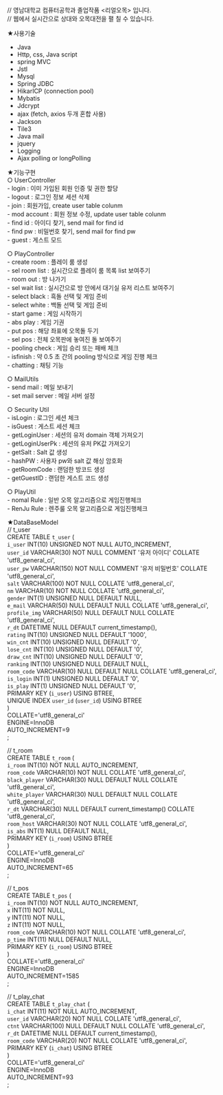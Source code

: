 
// 영남대학교 컴퓨터공학과 졸업작품 <리얼오목> 입니다.   
// 웹에서 실시간으로 상대와 오목대전을 펼 칠 수 있습니다.   

★사용기술
-	Java
-	Http, css, Java script
-	spring MVC
-	Jstl
-	Mysql
-	Spring JDBC
-	HikarICP (connection pool) 
-	Mybatis
-	Jdcrypt 
-	ajax (fetch, axios 두개 혼합 사용)
-	Jackson
-	Tile3
-	Java mail 
-	jquery
-	Logging
-	Ajax polling or longPolling 

★기능구현   
  ○ UserController   
     - login : 이미 가입된 회원 인증 및 권한 할당   
     - logout : 로그인 정보 세션 삭제   
     - join : 회원가입, create user table colunm   
     - mod account : 회원 정보 수정, update user table colunm   
     - find id : 아이디 찾기, send mail for find id   
     - find pw : 비밀번호 찾기, send mail for find pw   
     - guest : 게스트 모드

  ○ PlayController   
    - create room : 플레이 룸 생성   
     - sel room list : 실시간으로 플레이 룸 목록 list 보여주기   
     - room out : 방 나가기   
     - sel wait list : 실시간으로 방 안에서 대기실 유저 리스트 보여주기   
     - select black : 흑돌 선택 및 게임 준비   
     - select white : 백돌 선택 및 게임 준비   
     - start game : 게임 시작하기   
     - abs play : 게임 기권   
     - put pos : 해당 좌표에 오목돌 두기   
     - sel pos : 전체 오목판에 놓여진 돌 보여주기   
     - pooling check : 게임 승리 또는 패배 체크   
     - isfinish : 약 0.5 초 간의 pooling 방식으로 게임 진행 체크   
     - chatting : 채팅 기능    

  ○ MailUtils   
     - send mail : 메일 보내기   
     - set mail server : 메일 서버 설정   

  ○ Security Util   
     - isLogin : 로그인 세션 체크   
     - isGuest : 게스트 세션 체크   
     - getLoginUser : 세션의 유저 domain 객체 가져오기   
     - getLoginUserPk : 세션의 유저 PK값 가져오기   
     - getSalt : Salt 값 생성   
     - hashPW : 사용자 pw와 salt 값 해싱 암호화   
     - getRoomCode : 랜덤한 방코드 생성   
     - getGuestID : 랜덤한 게스트 코드 생성   

  ○ PlayUtil   
    - nomal Rule : 일반 오목 알고리즘으로 게임진행체크   
    - RenJu Rule : 렌주룰 오목 알고리즘으로 게임진행체크   

★DataBaseModel   
  // t_user   
    CREATE TABLE `t_user` (   
      `i_user` INT(10) UNSIGNED NOT NULL AUTO_INCREMENT,   
      `user_id` VARCHAR(30) NOT NULL COMMENT '유저 아이디' COLLATE 'utf8_general_ci',   
      `user_pw` VARCHAR(150) NOT NULL COMMENT '유저 비밀번호' COLLATE 'utf8_general_ci',   
      `salt` VARCHAR(100) NOT NULL COLLATE 'utf8_general_ci',   
      `nm` VARCHAR(10) NOT NULL COLLATE 'utf8_general_ci',   
      `gender` INT(1) UNSIGNED NULL DEFAULT NULL,   
      `e_mail` VARCHAR(50) NULL DEFAULT NULL COLLATE 'utf8_general_ci',   
      `profile_img` VARCHAR(50) NULL DEFAULT NULL COLLATE 'utf8_general_ci',   
      `r_dt` DATETIME NULL DEFAULT current_timestamp(),   
      `rating` INT(10) UNSIGNED NULL DEFAULT '1000',   
      `win_cnt` INT(10) UNSIGNED NULL DEFAULT '0',   
      `lose_cnt` INT(10) UNSIGNED NULL DEFAULT '0',   
      `draw_cnt` INT(10) UNSIGNED NULL DEFAULT '0',   
      `ranking` INT(10) UNSIGNED NULL DEFAULT NULL,   
      `room_code` VARCHAR(10) NULL DEFAULT NULL COLLATE 'utf8_general_ci',   
      `is_login` INT(1) UNSIGNED NULL DEFAULT '0',   
      `is_play` INT(1) UNSIGNED NULL DEFAULT '0',   
      PRIMARY KEY (`i_user`) USING BTREE,   
      UNIQUE INDEX `user_id` (`user_id`) USING BTREE   
    )   
    COLLATE='utf8_general_ci'   
    ENGINE=InnoDB   
    AUTO_INCREMENT=9   
    ;   

  // t_room   
    CREATE TABLE `t_room` (   
      `i_room` INT(10) NOT NULL AUTO_INCREMENT,   
      `room_code` VARCHAR(10) NOT NULL COLLATE 'utf8_general_ci',   
      `black_player` VARCHAR(30) NULL DEFAULT NULL COLLATE 'utf8_general_ci',   
      `white_player` VARCHAR(30) NULL DEFAULT NULL COLLATE 'utf8_general_ci',   
      `r_dt` VARCHAR(30) NULL DEFAULT current_timestamp() COLLATE 'utf8_general_ci',   
      `room_host` VARCHAR(30) NOT NULL COLLATE 'utf8_general_ci',   
      `is_abs` INT(1) NULL DEFAULT NULL,   
      PRIMARY KEY (`i_room`) USING BTREE   
    )   
    COLLATE='utf8_general_ci'   
    ENGINE=InnoDB   
    AUTO_INCREMENT=65   
    ;   

  // t_pos   
    CREATE TABLE `t_pos` (   
      `i_room` INT(10) NOT NULL AUTO_INCREMENT,   
      `x` INT(11) NOT NULL,   
      `y` INT(11) NOT NULL,   
      `z` INT(11) NOT NULL,   
      `room_code` VARCHAR(10) NOT NULL COLLATE 'utf8_general_ci',   
      `p_time` INT(11) NULL DEFAULT NULL,   
      PRIMARY KEY (`i_room`) USING BTREE   
    )   
    COLLATE='utf8_general_ci'   
    ENGINE=InnoDB   
    AUTO_INCREMENT=1585   
    ;   

  // t_play_chat   
    CREATE TABLE `t_play_chat` (   
      `i_chat` INT(11) NOT NULL AUTO_INCREMENT,   
      `user_id` VARCHAR(20) NOT NULL COLLATE 'utf8_general_ci',   
      `ctnt` VARCHAR(100) NULL DEFAULT NULL COLLATE 'utf8_general_ci',   
      `r_dt` DATETIME NULL DEFAULT current_timestamp(),   
      `room_code` VARCHAR(20) NOT NULL COLLATE 'utf8_general_ci',   
      PRIMARY KEY (`i_chat`) USING BTREE   
    )   
    COLLATE='utf8_general_ci'   
    ENGINE=InnoDB   
    AUTO_INCREMENT=93   
    ;   




